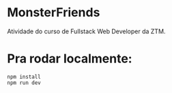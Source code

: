 # MonsterFriends

Atividade do curso de Fullstack Web Developer da ZTM.

# Pra rodar localmente:
`npm install`  
`npm run dev`